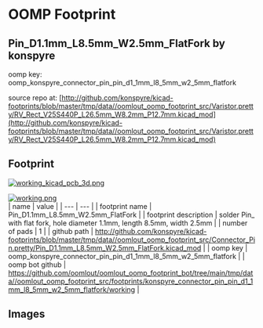 # OOMP Footprint  
## Pin_D1.1mm_L8.5mm_W2.5mm_FlatFork  by konspyre  
  
oomp key: oomp_konspyre_connector_pin_pin_d1_1mm_l8_5mm_w2_5mm_flatfork  
  
source repo at: [http://github.com/konspyre/kicad-footprints/blob/master/tmp/data//oomlout_oomp_footprint_src/Varistor.pretty/RV_Rect_V25S440P_L26.5mm_W8.2mm_P12.7mm.kicad_mod](http://github.com/konspyre/kicad-footprints/blob/master/tmp/data//oomlout_oomp_footprint_src/Varistor.pretty/RV_Rect_V25S440P_L26.5mm_W8.2mm_P12.7mm.kicad_mod)  
## Footprint  
  
[![working_kicad_pcb_3d.png](working_kicad_pcb_3d_600.png)](working_kicad_pcb_3d.png)  
  
[![working.png](working_600.png)](working.png)  
| name | value | 
| --- | --- | 
| footprint name | Pin_D1.1mm_L8.5mm_W2.5mm_FlatFork | 
| footprint description | solder Pin_ with flat fork, hole diameter 1.1mm, length 8.5mm, width 2.5mm | 
| number of pads | 1 | 
| github path | http://github.com/konspyre/kicad-footprints/blob/master/tmp/data//oomlout_oomp_footprint_src/Connector_Pin.pretty/Pin_D1.1mm_L8.5mm_W2.5mm_FlatFork.kicad_mod | 
| oomp key | oomp_konspyre_connector_pin_pin_d1_1mm_l8_5mm_w2_5mm_flatfork | 
| oomp bot github | https://github.com/oomlout/oomlout_oomp_footprint_bot/tree/main/tmp/data//oomlout_oomp_footprint_src/footprints/konspyre_connector_pin_pin_d1_1mm_l8_5mm_w2_5mm_flatfork/working | 
## Images  
